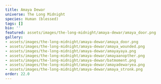 ```yaml
---
title: Amaya Dewar
universe: The Long Midnight
species: Human (blessed)
tags: []
bio: ''
featured: assets/images/the-long-midnight/amaya-dewar/amaya_door.png
gallery:
- assets/images/the-long-midnight/amaya-dewar/amaya_door.png
- assets/images/the-long-midnight/amaya-dewar/amaya_wounded.png
- assets/images/the-long-midnight/amaya-dewar/amayayaya.png
- assets/images/the-long-midnight/amaya-dewar/amayaanopther.png
- assets/images/the-long-midnight/amaya-dewar/batmoment.png
- assets/images/the-long-midnight/amaya-dewar/amayadewaryea.png
- assets/images/the-long-midnight/amaya-dewar/amaya_stronk.png
order: 22.0
---
```

